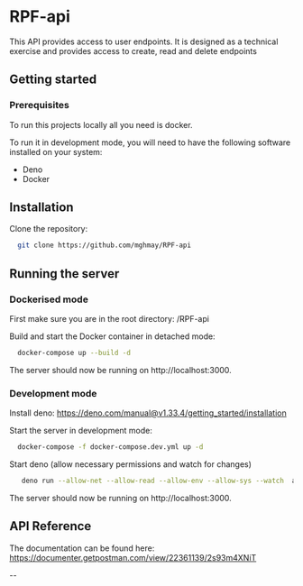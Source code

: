 # RPF-api

This API provides access to user endpoints. It is designed as a technical exercise and provides access to create, read and delete endpoints

## Getting started

### Prerequisites

To run this projects locally all you need is docker.

To run it in development mode, you will need to have the following software installed on your system:

- Deno
- Docker

## Installation

Clone the repository:

```bash
  git clone https://github.com/mghmay/RPF-api
```

## Running the server

### Dockerised mode

First make sure you are in the root directory: /RPF-api

Build and start the Docker container in detached mode:

```bash
  docker-compose up --build -d
```

The server should now be running on http://localhost:3000.

### Development mode

Install deno:
https://deno.com/manual@v1.33.4/getting_started/installation

Start the server in development mode:

```bash
  docker-compose -f docker-compose.dev.yml up -d
```

Start deno (allow necessary permissions and watch for changes)

```bash
   deno run --allow-net --allow-read --allow-env --allow-sys --watch  app/server.ts
```

The server should now be running on http://localhost:3000.

## API Reference

The documentation can be found here: https://documenter.getpostman.com/view/22361139/2s93m4XNiT

--
